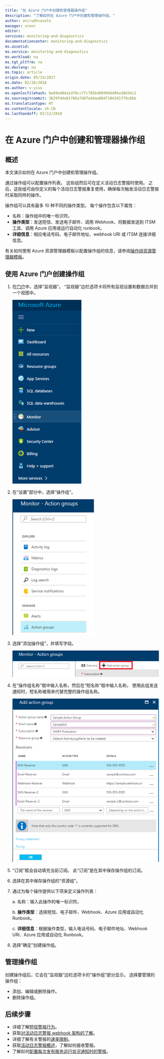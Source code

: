 ```yaml
---
title: "在 Azure 门户中创建和管理器操作组"
description: "了解如何在 Azure 门户中创建和管理操作组。"
author: anirudhcavale
manager: orenr
editor: 
services: monitoring-and-diagnostics
documentationcenter: monitoring-and-diagnostics
ms.assetid: 
ms.service: monitoring-and-diagnostics
ms.workload: na
ms.tgt_pltfrm: na
ms.devlang: na
ms.topic: article
origin.date: 05/15/2017
ms.date: 02/26/2018
ms.author: v-yiso
ms.openlocfilehash: be69ed84a1d78cc7fc785b489494bd04a38d34c2
ms.sourcegitcommit: 3629fd4a81f66a7d87a4daa00471042d1f79c8bb
ms.translationtype: HT
ms.contentlocale: zh-CN
ms.lasthandoff: 02/13/2018
---
```

# <a name="create-and-manage-action-groups-in-the-azure-portal"></a>在 Azure 门户中创建和管理器操作组
## <a name="overview"></a>概述
本文演示如何在 Azure 门户中创建和管理操作组。

通过操作组可以配置操作列表。 这些组然后可在定义活动日志警报时使用。 之后，这些组可由你定义的每个活动日志警报重复使用，确保每次触发活动日志警报时采取同样的操作。

操作组可以具有最多 10 种不同的操作类型。 每个操作包含以下属性：

* 名称：操作组中的唯一标识符。  
* **操作类型**：发送短信、发送电子邮件、调用 Webhook、将数据发送到 ITSM 工具、调用 Azure 应用或运行自动化 runbook。
* **详细信息**：相应电话号码、电子邮件地址、webhook URI 或 ITSM 连接详细信息。

有关如何使用 Azure 资源管理器模板以配置操作组的信息，请参阅[操作组资源管理器模板](monitoring-create-action-group-with-resource-manager-template.md)。

## <a name="create-an-action-group-by-using-the-azure-portal"></a>使用 Azure 门户创建操作组
1. 在[门户](https://portal.azure.cn)中，选择“监视器”。 “监视器”边栏选项卡将所有监视设置和数据合并到一个视图中。

    ![“监视”服务](./media/monitoring-action-groups/home-monitor.png)
    
2. 在“设置”部分中，选择“操作组”。

    ![“操作组”选项卡](./media/monitoring-action-groups/action-groups-blade.png)
    
3. 选择“添加操作组”，并填写字段。

    ![“添加操作组”命令](./media/monitoring-action-groups/add-action-group.png)
    
4. 在“操作组名称”框中输入名称，然后在“短名称”框中输入名称。 使用此组发送通知时，短名称被用来代替完整的操作组名称。

    ![“添加操作组”对话框](./media/monitoring-action-groups/action-group-define.png)

5. “订阅”框会自动填充当前订阅。 此“订阅”是在其中保存操作组的订阅。

6. 选择在其中保存操作组的“资源组”。

7. 通过为每个操作提供以下项来定义操作列表：

    a. 名称：输入此操作的唯一标识符。

    b. **操作类型**：选择短信、电子邮件、Webhook、Azure 应用或自动化 Runbook。

    c. **详细信息**：根据操作类型，输入电话号码、电子邮件地址、Webhook URI、Azure 应用或自动化 Runbook。 

8. 选择“确定”创建操作组。

## <a name="manage-your-action-groups"></a>管理操作组
创建操作组后，它会在“监视器”边栏选项卡的“操作组”部分显示。 选择要管理的操作组：

* 添加、编辑或删除操作。
* 删除操作组。

## <a name="next-steps"></a>后续步骤 ##
* 详细了解[短信警报行为](monitoring-sms-alert-behavior.md)。  
* 获取[对活动日志警报 webhook 架构的了解](monitoring-activity-log-alerts-webhook.md)。  
* 详细了解有关警报的[速率限制](monitoring-alerts-rate-limiting.md)。 
* 获取[活动日志警报概述](monitoring-overview-alerts.md)，了解如何接收警报。  
* 了解如何[配置每次发布服务运行状况通知时的警报](monitoring-activity-log-alerts-on-service-notifications.md)。
